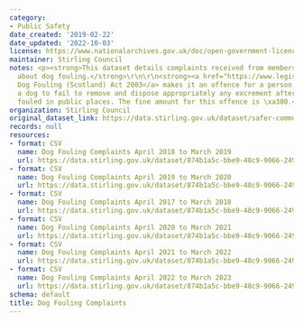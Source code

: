 ```yaml
---
category:
- Public Safety
date_created: '2019-02-22'
date_updated: '2022-10-03'
license: https://www.nationalarchives.gov.uk/doc/open-government-licence/version/3/
maintainer: Stirling Council
notes: <p><strong>This dataset details complaints received from members of the public
  about dog fouling.</strong>\r\n\r\n<strong><a href="https://www.legislation.gov.uk/asp/2003/12/contents">The
  Dog Fouling (Scotland) Act 2003</a> makes it an offence for a person in charge of
  a dog to fail to remove and dispose appropriately any excrement after the dog has
  fouled in public places. The fine amount for this offence is \xa380.</strong>\r\n\r\n\r\n</p>
organization: Stirling Council
original_dataset_link: https://data.stirling.gov.uk/dataset/safer-communities
records: null
resources:
- format: CSV
  name: Dog Fouling Complaints April 2018 to March 2019
  url: https://data.stirling.gov.uk/dataset/874b1a5c-bbe9-48c9-9066-2492e96349fa/resource/2a0c99be-a8e5-4eb5-bc0a-ca5b0e339e06/download/20190910-dog-fouling-notices-01.04.2018-to-31.03.2019.csv
- format: CSV
  name: Dog Fouling Complaints April 2019 to March 2020
  url: https://data.stirling.gov.uk/dataset/874b1a5c-bbe9-48c9-9066-2492e96349fa/resource/4b9dbb63-868e-4b6f-8bb6-5c27c039884d/download/20210201-dog-fouling-notices-01.04.2019-to-31.03.2020.csv
- format: CSV
  name: Dog Fouling Complaints April 2017 to March 2018
  url: https://data.stirling.gov.uk/dataset/874b1a5c-bbe9-48c9-9066-2492e96349fa/resource/a04c17fe-aeed-4293-8d60-3c14011accc6/download/20190910-dog-fouling-notices-01.04.2017-to-31.03.2018.csv
- format: CSV
  name: Dog Fouling Complaints April 2020 to March 2021
  url: https://data.stirling.gov.uk/dataset/874b1a5c-bbe9-48c9-9066-2492e96349fa/resource/99e46798-c811-4548-9e83-c7183b03dbb4/download/20210510-dog-fouling-notices-01.04.2020-to-31.03.2021-v1.0.csv
- format: CSV
  name: Dog Fouling Complaints April 2021 to March 2022
  url: https://data.stirling.gov.uk/dataset/874b1a5c-bbe9-48c9-9066-2492e96349fa/resource/940afe35-7c79-4f06-b763-eb156f5f7078/download/20220406-dog-fouling-notices-01.04.2021-to-31.03.2022-v1.0.csv
- format: CSV
  name: Dog Fouling Complaints April 2022 to March 2023
  url: https://data.stirling.gov.uk/dataset/874b1a5c-bbe9-48c9-9066-2492e96349fa/resource/c4406ec1-b200-49be-bd4a-12f3b964659e/download/20221003-stirling-council-dog-fouling-notices-01.04.2022-to-31.03.2023.csv
schema: default
title: Dog Fouling Complaints
---
```

